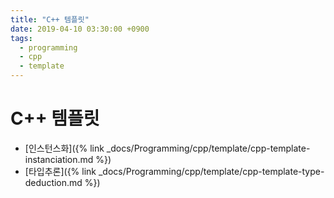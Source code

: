 ```yaml
---
title: "C++ 템플릿"
date: 2019-04-10 03:30:00 +0900
tags:
  - programming
  - cpp
  - template
---
```


C++ 템플릿
===

* [인스턴스화]({% link _docs/Programming/cpp/template/cpp-template-instanciation.md %})
* [타입추론]({% link _docs/Programming/cpp/template/cpp-template-type-deduction.md %})
